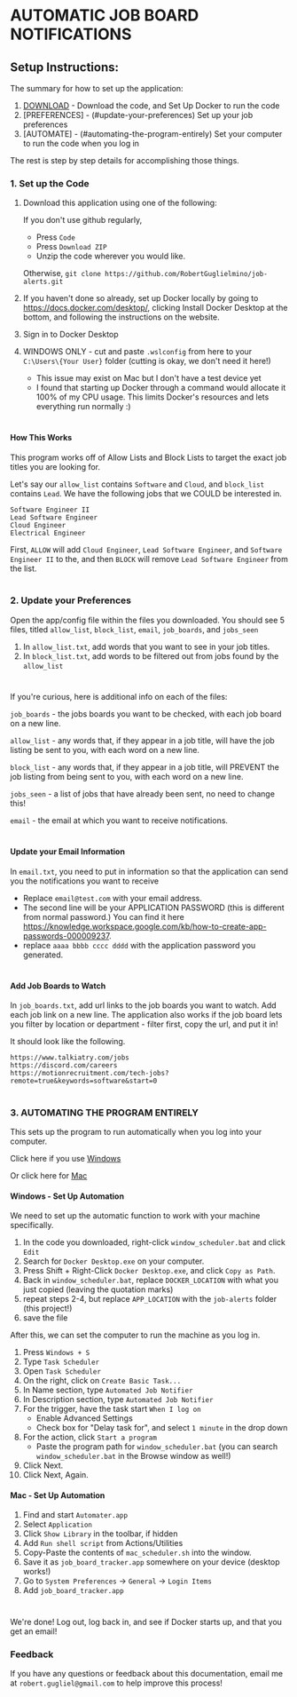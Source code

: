 # AUTOMATIC JOB BOARD NOTIFICATIONS

## Setup Instructions:

The summary for how to set up the application:

1) [DOWNLOAD](#set-up-the-code) - Download the code, and Set Up Docker to run the code 
2) [PREFERENCES] - (#update-your-preferences) Set up your job preferences
3) [AUTOMATE] - (#automating-the-program-entirely) Set your computer to run the code when you log in

The rest is step by step details for accomplishing those things.

### 1. Set up the Code
1) Download this application using one of the following:
 
    If you don't use github regularly,
    - Press `Code`
    - Press `Download ZIP`
    - Unzip the code wherever you would like.

    Otherwise, `git clone https://github.com/RobertGuglielmino/job-alerts.git`
2) If you haven't done so already, set up Docker locally by going to https://docs.docker.com/desktop/, clicking Install Docker Desktop at the bottom, and following the instructions on the website.
3) Sign in to Docker Desktop
4) WINDOWS ONLY -  cut and paste `.wslconfig` from here to your `C:\Users\{Your User}` folder (cutting is okay, we don't need it here!)
    - This issue may exist on Mac but I don't have a test device yet
    - I found that starting up Docker through a command would allocate it 100% of my CPU usage. This limits Docker's resources and lets everything run normally :)

#

#### How This Works

This program works off of Allow Lists and Block Lists to target the exact job titles you are looking for.


Let's say our `allow_list` contains `Software` and `Cloud`, and `block_list` contains `Lead`. We have the following jobs that we COULD be interested in.
 ```
Software Engineer II
Lead Software Engineer
Cloud Engineer 
Electrical Engineer
 ```

 First, `ALLOW` will add `Cloud Engineer`, `Lead Software Engineer`, and `Software Engineer II` to the, and then `BLOCK` will remove `Lead Software Engineer` from the list.

#

### 2. Update your Preferences

Open the app/config file within the files you downloaded. You should see 5 files, titled `allow_list`, `block_list`, `email`, `job_boards`, and `jobs_seen`

1) In `allow_list.txt`, add words that you want to see in your job titles.
2) In `block_list.txt`, add words to be filtered out from jobs found by the `allow_list`

#

If you're curious, here is additional info on each of the files:

 `job_boards` - the jobs boards you want to be checked, with each job board on a new line.

 `allow_list` - any words that, if they appear in a job title, will have the job listing be sent to you, with each word on a new line.

 `block_list` - any words that, if they appear in a job title, will PREVENT the job listing from being sent to you, with each word on a new line.

 `jobs_seen` - a list of jobs that have already been sent, no need to change this!

 `email` - the email at which you want to receive notifications.

#


#### Update your Email Information

In `email.txt`, you need to put in information so that the application can send you the notifications you want to receive
- Replace `email@test.com` with your email address.
- The second line will be your APPLICATION PASSWORD (this is different from normal password.) You can find it here https://knowledge.workspace.google.com/kb/how-to-create-app-passwords-000009237. 
- replace `aaaa bbbb cccc dddd` with the application password you generated.

#


#### Add Job Boards to Watch

In `job_boards.txt`, add url links to the job boards you want to watch. Add each job link on a new line. The application also works if the job board lets you filter by location or department - filter first, copy the url, and put it in!

It should look like the following. 

```
https://www.talkiatry.com/jobs
https://discord.com/careers
https://motionrecruitment.com/tech-jobs?remote=true&keywords=software&start=0
```

#

### 3. AUTOMATING THE PROGRAM ENTIRELY 

 This sets up the program to run automatically when you log into your computer.

Click here if you use [Windows](#windows---set-up-automation)

Or click here for [Mac](#mac---set-up-automation)

#### Windows - Set Up Automation

 
We need to set up the automatic function to work with your machine specifically.

1) In the code you downloaded, right-click `window_scheduler.bat` and click `Edit`
2) Search for `Docker Desktop.exe` on your computer. 
3) Press Shift + Right-Click `Docker Desktop.exe`, and click `Copy as Path`.
4) Back in `window_scheduler.bat`, replace `DOCKER_LOCATION` with what you just copied (leaving the quotation marks)
5) repeat steps 2-4, but replace `APP_LOCATION` with the `job-alerts` folder (this project!)
6) save the file

After this, we can set the computer to run the machine as you log in.

 1) Press `Windows + S`
 2) Type `Task Scheduler`
 3) Open `Task Scheduler`
 4) On the right, click on `Create Basic Task...`
 5) In Name section, type `Automated Job Notifier`
 6) In Description section, type `Automated Job Notifier`
 7) For the trigger, have the task start `When I log on`
    - Enable Advanced Settings
    - Check box for "Delay task for", and select `1 minute` in the drop down
 8) For the action, click `Start a program`
    - Paste the program path for `window_scheduler.bat` (you can search `window_scheduler.bat` in the Browse window as well!)
 9) Click Next.
 10) Click Next, Again.

#### Mac - Set Up Automation

 1) Find and start `Automater.app`
 2) Select `Application`
 3) Click `Show Library` in the toolbar, if hidden
 4) Add `Run shell script` from Actions/Utilities
 5) Copy-Paste the contents of `mac_scheduler.sh` into the window.
 6) Save it as `job_board_tracker.app` somewhere on your device (desktop works!) 
 7) Go to `System Preferences` -> `General` -> `Login Items`
 8) Add `job_board_tracker.app`

#

We're done! Log out, log back in, and see if Docker starts up, and that you get an email!

### Feedback 
If you have any questions or feedback about this documentation, email me at `robert.gugliel@gmail.com` to help improve this process!